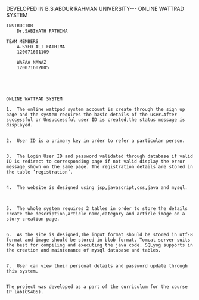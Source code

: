 DEVELOPED IN B.S.ABDUR RAHMAN UNIVERSITY--- ONLINE WATTPAD SYSTEM
	
	
	
	INSTRUCTOR
		Dr.SABIYATH FATHIMA
	
	TEAM MEMBERS
		A.SYED ALI FATHIMA
		120071601109
	
		WAFAA NAWAZ
		120071602005
	
	
	
		
	
	ONLINE WATTPAD SYSTEM
	
	1.	The online wattpad system account is create through the sign up page and the system requires the basic details of the user.After successful or Unsuccessful user ID is created,the status message is displayed.
	
	
	2.	User ID is a primary key in order to refer a particular person.
	
	
	3.	The Login User ID and password validated through database if valid ID is redirect to corresponding page if not valid display the error message shown on the same page. The registration details are stored in the table ‘registration’.
	
	
	4.	The website is designed using jsp,javascript,css,java and mysql.
	
	
	
	5.	The whole system requires 2 tables in order to store the details create the description,article name,category and article image on a story creation page.
	
	
	6.	As the site is designed,The input format should be stored in utf-8 format and image should be stored in blob format. Tomcat server suits the best for compiling and executing the java code. SQLyog supports in the creation and maintenance of mysql database and tables.
	
	
	7.	User can view their personal details and password update through this system.
	
	
	The project was developed as a part of the curriculum for the course IP lab(CS405).


